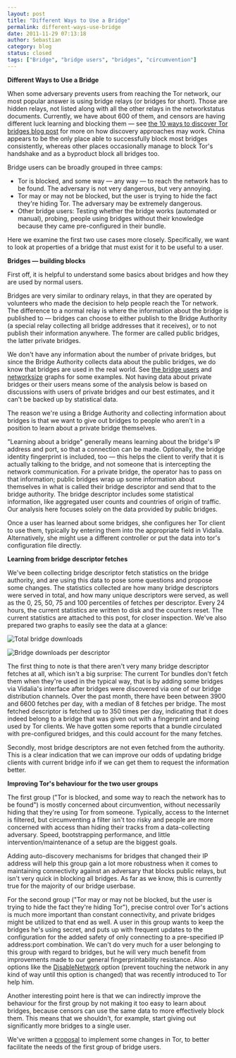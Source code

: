 ```yaml
---
layout: post
title: "Different Ways to Use a Bridge"
permalink: different-ways-use-bridge
date: 2011-11-29 07:13:18
author: Sebastian
category: blog
status: closed
tags: ["Bridge", "bridge users", "bridges", "circumvention"]
---
```


**Different Ways to Use a Bridge**

When some adversary prevents users from reaching the Tor network, our most popular answer is using bridge relays (or bridges for short). Those are hidden relays, not listed along with all the other relays in the networkstatus documents. Currently, we have about 600 of them, and censors are having different luck learning and blocking them — see [the 10 ways to discover Tor bridges blog post](https://blog.torproject.org/blog/research-problems-ten-ways-discover-tor-bridges) for more on how discovery approaches may work. China appears to be the only place able to successfully block most bridges consistently, whereas other places occasionally manage to block Tor's handshake and as a byproduct block all bridges too.

Bridge users can be broadly grouped in three camps:

-   Tor is blocked, and some way — any way — to reach the network has to be found. The adversary is not very dangerous, but very annoying.
-   Tor may or may not be blocked, but the user is trying to hide the fact they're hiding Tor. The adversary may be extremely dangerous.
-   Other bridge users: Testing whether the bridge works (automated or manual), probing, people using bridges without their knowledge because they came pre-configured in their bundle.

Here we examine the first two use cases more closely. Specifically, we want to look at properties of a bridge that must exist for it to be useful to a user.

**Bridges — building blocks**

First off, it is helpful to understand some basics about bridges and how they are used by normal users.

Bridges are very similar to ordinary relays, in that they are operated by volunteers who made the decision to help people reach the Tor network. The difference to a normal relay is where the information about the bridge is published to — bridges can choose to either publish to the Bridge Authority (a special relay collecting all bridge addresses that it receives), or to not publish their information anywhere. The former are called public bridges, the latter private bridges.

We don't have any information about the number of private bridges, but since the Bridge Authority collects data about the public bridges, we do know that bridges are used in the real world. See [the bridge users](https://metrics.torproject.org/users.html#bridge-users) and [networksize](https://metrics.torproject.org/network.html#networksize) graphs for some examples. Not having data about private bridges or their users means some of the analysis below is based on discussions with users of private bridges and our best estimates, and it can't be backed up by statistical data.

The reason we're using a Bridge Authority and collecting information about bridges is that we want to give out bridges to people who aren't in a position to learn about a private bridge themselves.

"Learning about a bridge" generally means learning about the bridge's IP address and port, so that a connection can be made. Optionally, the bridge identity fingerprint is included, too — this helps the client to verify that it is actually talking to the bridge, and not someone that is intercepting the network communication. For a private bridge, the operator has to pass on that information; public bridges wrap up some information about themselves in what is called their bridge descriptor and send that to the bridge authority. The bridge descriptor includes some statistical information, like aggregated user counts and countries of origin of traffic. Our analysis here focuses solely on the data provided by public bridges.

Once a user has learned about some bridges, she configures her Tor client to use them, typically by entering them into the appropriate field in Vidalia. Alternatively, she might use a different controller or put the data into tor's configuration file directly.

**Learning from bridge descriptor fetches**

We've been collecting bridge descriptor fetch statistics on the bridge authority, and are using this data to pose some questions and propose some changes. The statistics collected are how many bridge descriptors were served in total, and how many unique descriptors were served, as well as the 0, 25, 50, 75 and 100 percentiles of fetches per descriptor. Every 24 hours, the current statistics are written to disk and the counters reset. The current statistics are attached to this post, for closer inspection. We've also prepared two graphs to easily see the data at a glance:

![Total bridge downloads](https://blog.torproject.org/files/bridge-total-downloads.png)

![Bridge downloads per descriptor](https://blog.torproject.org/files/bridge-downloads-per-desc.png)

The first thing to note is that there aren't very many bridge descriptor fetches at all, which isn't a big surprise: The current Tor bundles don't fetch them when they're used in the typical way, that is by adding some bridges via Vidalia's interface after bridges were discovered via one of our bridge distribution channels. Over the past month, there have been between 3900 and 6600 fetches per day, with a median of 8 fetches per bridge. The most fetched descriptor is fetched up to 350 times per day, indicating that it does indeed belong to a bridge that was given out with a fingerprint and being used by Tor clients. We have gotten some reports that a bundle circulated with pre-configured bridges, and this could account for the many fetches.

Secondly, most bridge descriptors are not even fetched from the authority. This is a clear indication that we can improve our odds of updating bridge clients with current bridge info if we can get them to request the information better.

**Improving Tor's behaviour for the two user groups**

The first group ("Tor is blocked, and some way to reach the network has to be found") is mostly concerned about circumvention, without necessarily hiding that they're using Tor from someone. Typically, access to the Internet is filtered, but circumventing a filter isn't too risky and people are more concerned with access than hiding their tracks from a data-collecting adversary. Speed, bootstrapping performance, and little intervention/maintenance of a setup are the biggest goals.

Adding auto-discovery mechanisms for bridges that changed their IP address will help this group gain a lot more robustness when it comes to maintaining connectivity against an adversary that blocks public relays, but isn't very quick in blocking all bridges. As far as we know, this is currently true for the majority of our bridge userbase.

For the second group ("Tor may or may not be blocked, but the user is trying to hide the fact they're hiding Tor"), precise control over Tor's actions is much more important than constant connectivity, and private bridges might be utilized to that end as well. A user in this group wants to keep the bridges he's using secret, and puts up with frequent updates to the configuration for the added safety of only connecting to a pre-specified IP address:port combination. We can't do very much for a user belonging to this group with regard to bridges, but he will very much benefit from improvements made to our general fingerprintability resistance. Also options like the [DisableNetwork](https://trac.torproject.org/projects/tor/ticket/3644) option (prevent touching the network in any kind of way until this option is changed) that was recently introduced to Tor help him.

Another interesting point here is that we can indirectly improve the behaviour for the first group by not making it too easy to learn about bridges, because censors can use the same data to more effectively block them. This means that we shouldn't, for example, start giving out significantly more bridges to a single user.

We've written a [proposal](https://lists.torproject.org/pipermail/tor-dev/2011-November/003097.html) to implement some changes in Tor, to better facilitate the needs of the first group of bridge users.
